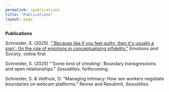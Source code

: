 ```yaml
---
permalink: /publications
title: "Publications"
layout: page
---
```


**Publications**

Schneider, S. (2025). ["'Because like if you feel guilty, then it's usually a sign': On the role of emotions in conceptualising infidelity."](https://doi.org/10.1332/26316897Y2025D000000056) *Emotions and Society*, online first. 

Schneider, S. (2025) "'Some kind of cheating': Boundary transgressions and open relationships." *Sexualities*, forthcoming.

Schneider, S. & Velthuis, O. "Managing intimacy: How sex workers negotiate boundaries on webcam platforms." Revise and Resubmit, *Sexualities*.
